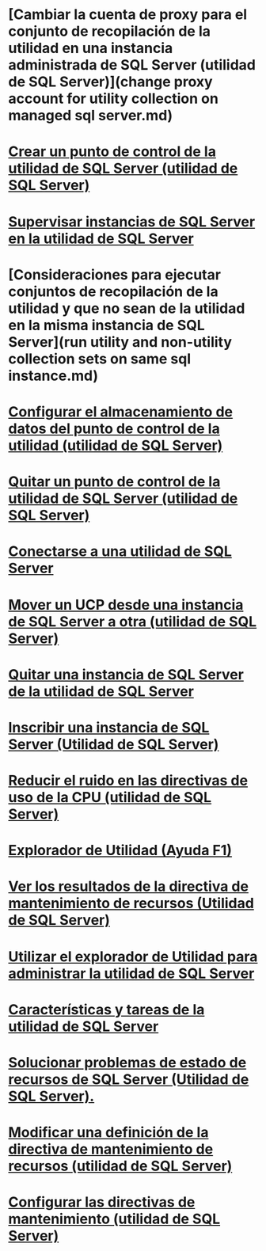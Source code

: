 # [Cambiar la cuenta de proxy para el conjunto de recopilación de la utilidad en una instancia administrada de SQL Server (utilidad de SQL Server)](change proxy account for utility collection on managed sql server.md)
# [Crear un punto de control de la utilidad de SQL Server (utilidad de SQL Server)](create-a-sql-server-utility-control-point-sql-server-utility.md)
# [Supervisar instancias de SQL Server en la utilidad de SQL Server](monitor-instances-of-sql-server-in-the-sql-server-utility.md)
# [Consideraciones para ejecutar conjuntos de recopilación de la utilidad y que no sean de la utilidad en la misma instancia de SQL Server](run utility and non-utility collection sets on same sql instance.md)
# [Configurar el almacenamiento de datos del punto de control de la utilidad (utilidad de SQL Server)](configure-your-utility-control-point-data-warehouse-sql-server-utility.md)
# [Quitar un punto de control de la utilidad de SQL Server (utilidad de SQL Server)](remove-a-utility-control-point-sql-server-utility.md)
# [Conectarse a una utilidad de SQL Server](connect-to-a-sql-server-utility.md)
# [Mover un UCP desde una instancia de SQL Server a otra (utilidad de SQL Server)](move-a-ucp-from-one-instance-of-sql-server-to-another-sql-server-utility.md)
# [Quitar una instancia de SQL Server de la utilidad de SQL Server](remove-an-instance-of-sql-server-from-the-sql-server-utility.md)
# [Inscribir una instancia de SQL Server (Utilidad de SQL Server)](enroll-an-instance-of-sql-server-sql-server-utility.md)
# [Reducir el ruido en las directivas de uso de la CPU (utilidad de SQL Server)](reduce-noise-in-cpu-utilization-policies-sql-server-utility.md)
# [Explorador de Utilidad (Ayuda F1)](explorador-de-utilidad-ayuda-f1.md)
# [Ver los resultados de la directiva de mantenimiento de recursos (Utilidad de SQL Server)](view-resource-health-policy-results-sql-server-utility.md)
# [Utilizar el explorador de Utilidad para administrar la utilidad de SQL Server](use-utility-explorer-to-manage-the-sql-server-utility.md)
# [Características y tareas de la utilidad de SQL Server](sql-server-utility-features-and-tasks.md)
# [Solucionar problemas de estado de recursos de SQL Server (Utilidad de SQL Server).](troubleshoot-sql-server-resource-health-sql-server-utility.md)
# [Modificar una definición de la directiva de mantenimiento de recursos (utilidad de SQL Server)](modify-a-resource-health-policy-definition-sql-server-utility.md)
# [Configurar las directivas de mantenimiento (utilidad de SQL Server)](configure-health-policies-sql-server-utility.md)
